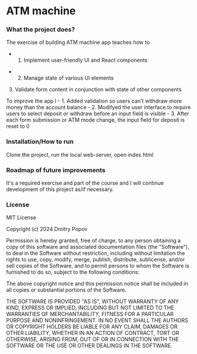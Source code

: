 # ATM machine


### What the project does?
The exercise of building ATM machine app teaches how to  
* 1. Implement user-friendly UI and React components
- 2. Manage state of various UI elements
3. Validate form content in conjunction with state of other components

To improve the app I 
    - 1. Added validation so users can’t withdraw more money than the account balance
    - 2. Modifyed the user interface to require users to select deposit or withdraw before an input field is visible
    - 3. After each form submission or ATM mode change, the input field for deposit is reset to 0

### Installation/How to run
Clone the project, run the local web-server, open index.html


### Roadmap of future improvements
It's a required exercise and part of the course and I will continue development of this project as/if necessary.

### License
MIT License

Copyright (c) 2024 Dmitry Popov

Permission is hereby granted, free of charge, to any person obtaining a copy
of this software and associated documentation files (the "Software"), to deal
in the Software without restriction, including without limitation the rights
to use, copy, modify, merge, publish, distribute, sublicense, and/or sell
copies of the Software, and to permit persons to whom the Software is
furnished to do so, subject to the following conditions:

The above copyright notice and this permission notice shall be included in all
copies or substantial portions of the Software.

THE SOFTWARE IS PROVIDED "AS IS", WITHOUT WARRANTY OF ANY KIND, EXPRESS OR
IMPLIED, INCLUDING BUT NOT LIMITED TO THE WARRANTIES OF MERCHANTABILITY,
FITNESS FOR A PARTICULAR PURPOSE AND NONINFRINGEMENT. IN NO EVENT SHALL THE
AUTHORS OR COPYRIGHT HOLDERS BE LIABLE FOR ANY CLAIM, DAMAGES OR OTHER
LIABILITY, WHETHER IN AN ACTION OF CONTRACT, TORT OR OTHERWISE, ARISING FROM,
OUT OF OR IN CONNECTION WITH THE SOFTWARE OR THE USE OR OTHER DEALINGS IN THE
SOFTWARE.
